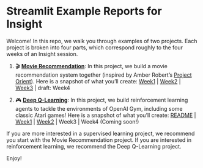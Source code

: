 # Streamlit Example Reports for Insight
Welcome! In this repo, we walk you through examples of two projects.
Each project is broken into four parts, which correspond roughly to the four
weeks of an Insight session.

1. 🎬 **[Movie Recommendation](https://github.com/streamlit/streamlit-examples/tree/master/movie_recs)**:
In this project, we build a movie recommendation system together (inspired by Amber Robert’s
[Project Orient](https://github.com/AstronomerAmber/Project-Orient)).
Here is a snapshot of what you’ll create:
[Week1](http://share.streamlit.io/0.23.0-2EMF1/index.html?id=F5rVwqPj43bt4bbdLnPua5)
| [Week2](http://share.streamlit.io/0.19.0-qYak/index.html?id=G9AGybo1qFHPSfCmSy2hjn)
| [Week3](http://share.streamlit.io/0.23.0-2EMF1/index.html?id=8hMSF5ZV3Wmbg5sA3UH3gW)
| draft: Week4

2. 🎮 **[Deep Q-Learning](https://github.com/streamlit/streamlit-examples/tree/master/deep_q_learning)**: In this project, we build reinforcement learning agents to tackle the environments of OpenAI Gym, including some classic Atari games! Here is a snapshot of what you’ll create: [README](http://share.streamlit.io/0.23.0-2CETv/index.html?id=Mz9y9S9wgwU9DJBstrfEYx) | [Week1](http://share.streamlit.io/0.23.0-2CETv/index.html?id=5otPXhkjRTnQKWUVuwny3V) | [Week2](http://share.streamlit.io/0.23.0-2CETv/index.html?id=XyV3tEWEZQjfcZUp6k9gvJ) | Week3 | Week4 (Coming soon!)

If you are more interested in a supervised learning project, we recommend you start with the Movie Recommendation project.
If you are interested in reinforcement learning, we recommend the Deep Q-Learning project.

Enjoy!
